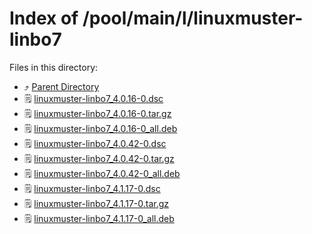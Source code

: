 
# Index of /pool/main/l/linuxmuster-linbo7
Files in this directory:
- ⤴ [Parent Directory](../)
- 🗒 [linuxmuster-linbo7_4.0.16-0.dsc](linuxmuster-linbo7_4.0.16-0.dsc)
- 🗒 [linuxmuster-linbo7_4.0.16-0.tar.gz](linuxmuster-linbo7_4.0.16-0.tar.gz)
- 🗒 [linuxmuster-linbo7_4.0.16-0_all.deb](linuxmuster-linbo7_4.0.16-0_all.deb)
- 🗒 [linuxmuster-linbo7_4.0.42-0.dsc](linuxmuster-linbo7_4.0.42-0.dsc)
- 🗒 [linuxmuster-linbo7_4.0.42-0.tar.gz](linuxmuster-linbo7_4.0.42-0.tar.gz)
- 🗒 [linuxmuster-linbo7_4.0.42-0_all.deb](linuxmuster-linbo7_4.0.42-0_all.deb)
- 🗒 [linuxmuster-linbo7_4.1.17-0.dsc](linuxmuster-linbo7_4.1.17-0.dsc)
- 🗒 [linuxmuster-linbo7_4.1.17-0.tar.gz](linuxmuster-linbo7_4.1.17-0.tar.gz)
- 🗒 [linuxmuster-linbo7_4.1.17-0_all.deb](linuxmuster-linbo7_4.1.17-0_all.deb)

